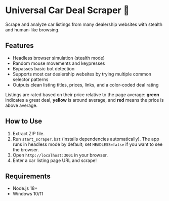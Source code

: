 # Universal Car Deal Scraper 🚗

Scrape and analyze car listings from many dealership websites with stealth and human-like browsing.

## Features
- Headless browser simulation (stealth mode)
- Random mouse movements and keypresses
- Bypasses basic bot detection
- Supports most car dealership websites by trying multiple common selector patterns
- Outputs clean listing titles, prices, links, and a color-coded deal rating

Listings are rated based on their price relative to the page average:
**green** indicates a great deal, **yellow** is around average, and **red**
means the price is above average.

## How to Use
1. Extract ZIP file.
2. Run `start_scraper.bat` (installs dependencies automatically). The app runs
   in headless mode by default; set `HEADLESS=false` if you want to see the
   browser.
3. Open `http://localhost:3001` in your browser.
4. Enter a car listing page URL and scrape!

## Requirements
- Node.js 18+
- Windows 10/11
